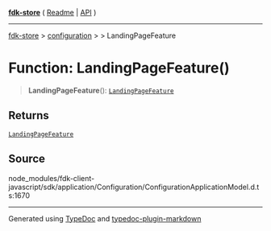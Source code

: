 [**fdk-store**](../../../README.md) ( [Readme](../../../README.md) \| [API](../../../API.md) )

---

[fdk-store](../../../API.md) > [configuration](../../README.md) > [<internal>](../README.md) > LandingPageFeature

# Function: LandingPageFeature()

> **LandingPageFeature**(): [`LandingPageFeature`](../type-aliases/type-alias.LandingPageFeature.md)

## Returns

[`LandingPageFeature`](../type-aliases/type-alias.LandingPageFeature.md)

## Source

node_modules/fdk-client-javascript/sdk/application/Configuration/ConfigurationApplicationModel.d.ts:1670

---

Generated using [TypeDoc](https://typedoc.org/) and [typedoc-plugin-markdown](https://www.npmjs.com/package/typedoc-plugin-markdown)
